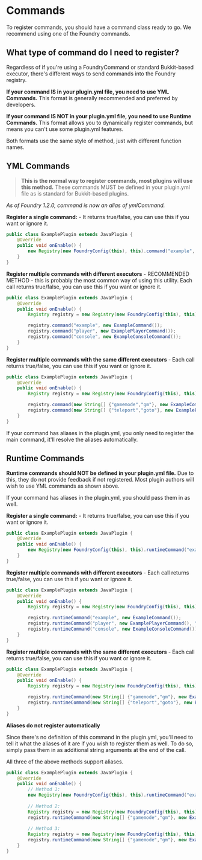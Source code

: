 # Commands

To register commands, you should have a command class ready to go. We recommend using one of the Foundry commands.

## What type of command do I need to register?
Regardless of if you're using a FoundryCommand or standard Bukkit-based executor, there's different ways to send commands
into the Foundry registry.

**If your command IS in your plugin.yml file, you need to use YML Commands.**
This format is generally recommended and preferred by developers.

**If your command IS NOT in your plugin.yml file, you need to use Runtime Commands.**
This format allows you to dynamically register commands, but means you can't use some plugin.yml features.

Both formats use the same style of method, just with different function names.

## YML Commands
> **This is the normal way to register commands, most plugins will use this method.** These commands MUST be defined in your plugin.yml file as is standard for Bukkit-based plugins.

_As of Foundry 1.2.0, command is now an alias of ymlCommand._

**Register a single command:** - It returns true/false, you can use this if you want or ignore it.
```java
public class ExamplePlugin extends JavaPlugin {
    @Override
    public void onEnable() {
        new Registry(new FoundryConfig(this), this).command("example", new ExampleCommand());
    }
}
```

**Register multiple commands with different executors** - RECOMMENDED METHOD - this is probably the most common way of using this utility. Each call returns true/false, you can use this if you want or ignore it.
```java
public class ExamplePlugin extends JavaPlugin {
    @Override
    public void onEnable() {
        Registry registry = new Registry(new FoundryConfig(this), this);

        registry.command("example", new ExampleCommand());
        registry.command("player", new ExamplePlayerCommand());
        registry.command("console", new ExampleConsoleCommand());
    }
}
```

**Register multiple commands with the same different executors** - Each call returns true/false, you can use this if you want or ignore it.
```java
public class ExamplePlugin extends JavaPlugin {
    @Override
    public void onEnable() {
        Registry registry = new Registry(new FoundryConfig(this), this);

        registry.command(new String[] {"gamemode","gm"}, new ExampleCommand());
        registry.command(new String[] {"teleport","goto"}, new ExamplePlayerCommand());
    }
}
```

If your command has aliases in the plugin.yml, you only need to register the main command, it'll resolve the aliases automatically.

## Runtime Commands
<warning>
    <strong>Runtime commands should NOT be defined in your plugin.yml file.</strong>
    Due to this, they do not provide feedback if not registered.
    Most plugin authors will wish to use YML commands as shown above.
</warning>

If your command has aliases in the plugin.yml, you should pass them in as well.

**Register a single command:** - It returns true/false, you can use this if you want or ignore it.
```java
public class ExamplePlugin extends JavaPlugin {
    @Override
    public void onEnable() {
        new Registry(new FoundryConfig(this), this).runtimeCommand("example", new ExampleCommand());
    }
}
```

**Register multiple commands with different executors** - Each call returns true/false, you can use this if you want or ignore it.

```java
public class ExamplePlugin extends JavaPlugin {
    @Override
    public void onEnable() {
        Registry registry = new Registry(new FoundryConfig(this), this);

        registry.runtimeCommand("example", new ExampleCommand());
        registry.runtimeCommand("player", new ExamplePlayerCommand(), "p", "play");
        registry.runtimeCommand("console", new ExampleConsoleCommand());
    }
}
```

**Register multiple commands with the same different executors** - Each call returns true/false, you can use this if you want or ignore it.
```java
public class ExamplePlugin extends JavaPlugin {
    @Override
    public void onEnable() {
        Registry registry = new Registry(new FoundryConfig(this), this);

        registry.runtimeCommand(new String[] {"gamemode","gm"}, new ExampleCommand());
        registry.runtimeCommand(new String[] {"teleport","goto"}, new ExamplePlayerCommand());
    }
}
```

**Aliases do not register automatically**

Since there's no definition of this command in the plugin.yml, you'll need to tell it what the aliases of it are if you wish to register them as well.
To do so, simply pass them in as additional string arguments at the end of the call.

All three of the above methods support aliases.

```java
public class ExamplePlugin extends JavaPlugin {
    @Override
    public void onEnable() {
        // Method 1:
        new Registry(new FoundryConfig(this), this).runtimeCommand("example", new ExampleCommand(), "alias1", "alias2", "etc");
        
        // Method 2:
        Registry registry = new Registry(new FoundryConfig(this), this);
        registry.runtimeCommand(new String[] {"gamemode","gm"}, new ExampleCommand(), "alias1", "alias2", "etc");
        
        // Method 3:
        Registry registry = new Registry(new FoundryConfig(this), this);
        registry.runtimeCommand(new String[] {"gamemode","gm"}, new ExampleCommand(), "alias1", "alias2", "etc");
    }
}
```